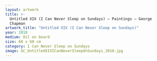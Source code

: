 ```yaml
---
layout: artwork
title: >-
  Untitled XIX (I Can Never Sleep on Sundays) — Paintings — George
  Chapman
artwork_title: "Untitled XIX (I Can Never Sleep on Sundays)"
year: 2010
medium: Oil on board
size: 60 x 60 cm
category: I Can Never Sleep on Sundays
image: GC_UntitledXIXICanNeverSleepOnSundays_2010.jpg
---
```

